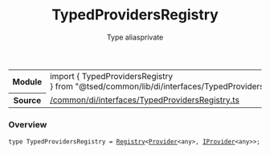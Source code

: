 
<header class="symbol-info-header"><h1 id="typedprovidersregistry">TypedProvidersRegistry</h1><label class="symbol-info-type-label type">Type alias</label><label class="api-type-label private" title="private">private</label></header>
<!-- summary -->
<section class="symbol-info"><table class="is-full-width"><tbody><tr><th>Module</th><td><div class="lang-typescript"><span class="token keyword">import</span> { TypedProvidersRegistry }&nbsp;<span class="token keyword">from</span>&nbsp;<span class="token string">"@tsed/common/lib/di/interfaces/TypedProvidersRegistry"</span></div></td></tr><tr><th>Source</th><td><a href="https://github.com/Romakita/ts-express-decorators/blob/v4.26.3/src//common/di/interfaces/TypedProvidersRegistry.ts#L0-L0">/common/di/interfaces/TypedProvidersRegistry.ts</a></td></tr></tbody></table></section>
<!-- overview -->


### Overview


<pre><code class="typescript-lang ">type TypedProvidersRegistry = <a href="#api/core/registry"><span class="token">Registry</span></a><<a href="#api/common/di/provider"><span class="token">Provider</span></a><<span class="token keyword">any</span>><span class="token punctuation">,</span> <a href="#api/common/di/iprovider"><span class="token">IProvider</span></a><<span class="token keyword">any</span>>><span class="token punctuation">;</span></code></pre>


<!-- Parameters -->

<!-- Description -->

<!-- Members -->

